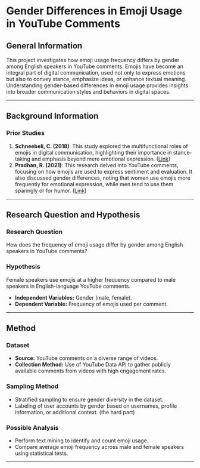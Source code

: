 
# Gender Differences in Emoji Usage in YouTube Comments

## General Information
This project investigates how emoji usage frequency differs by gender among English speakers in YouTube comments. Emojis have become an integral part of digital communication, used not only to express emotions but also to convey stance, emphasize ideas, or enhance textual meaning. Understanding gender-based differences in emoji usage provides insights into broader communication styles and behaviors in digital spaces.

---

## Background Information
### Prior Studies
1. **Schneebeli, C. (2018)**: This study explored the multifunctional roles of emojis in digital communication, highlighting their importance in stance-taking and emphasis beyond mere emotional expression. ([Link](https://shs.hal.science/halshs-01632753/document))
2. **Pradhan, R. (2021)**: This research delved into YouTube comments, focusing on how emojis are used to express sentiment and evaluation. It also discussed gender differences, noting that women use emojis more frequently for emotional expression, while men tend to use them sparingly or for humor. ([Link](https://ieeexplore-ieee-org.proxy-ub.rug.nl/stamp/stamp.jsp?tp=&arnumber=9702561))

---

## Research Question and Hypothesis
### Research Question
How does the frequency of emoji usage differ by gender among English speakers in YouTube comments?

### Hypothesis
Female speakers use emojis at a higher frequency compared to male speakers in English-language YouTube comments.

- **Independent Variables:** Gender (male, female).
- **Dependent Variable:** Frequency of emojis used per comment.

---

## Method
### Dataset
- **Source:** YouTube comments on a diverse range of videos.
- **Collection Method:** Use of YouTube Data API to gather publicly available comments from videos with high engagement rates.

### Sampling Method
- Stratified sampling to ensure gender diversity in the dataset.
- Labeling of user accounts by gender based on usernames, profile information, or additional context. (the hard part)

### Possible Analysis
- Perform text mining to identify and count emoji usage.
- Compare average emoji frequency across male and female speakers using statistical tests.

---
